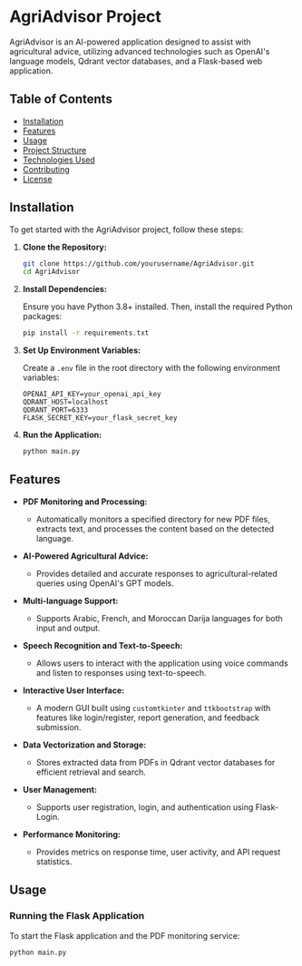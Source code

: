 # AgriAdvisor Project

AgriAdvisor is an AI-powered application designed to assist with agricultural advice, utilizing advanced technologies such as OpenAI's language models, Qdrant vector databases, and a Flask-based web application.

## Table of Contents

- [Installation](#installation)
- [Features](#features)
- [Usage](#usage)
- [Project Structure](#project-structure)
- [Technologies Used](#technologies-used)
- [Contributing](#contributing)
- [License](#license)

## Installation

To get started with the AgriAdvisor project, follow these steps:

1. **Clone the Repository:**

    ```bash
    git clone https://github.com/yourusername/AgriAdvisor.git
    cd AgriAdvisor
    ```

2. **Install Dependencies:**

    Ensure you have Python 3.8+ installed. Then, install the required Python packages:

    ```bash
    pip install -r requirements.txt
    ```

3. **Set Up Environment Variables:**

    Create a `.env` file in the root directory with the following environment variables:

    ```env
    OPENAI_API_KEY=your_openai_api_key
    QDRANT_HOST=localhost
    QDRANT_PORT=6333
    FLASK_SECRET_KEY=your_flask_secret_key
    ```

4. **Run the Application:**

    ```bash
    python main.py
    ```

## Features

- **PDF Monitoring and Processing:** 
  - Automatically monitors a specified directory for new PDF files, extracts text, and processes the content based on the detected language.
  
- **AI-Powered Agricultural Advice:**
  - Provides detailed and accurate responses to agricultural-related queries using OpenAI's GPT models.

- **Multi-language Support:**
  - Supports Arabic, French, and Moroccan Darija languages for both input and output.

- **Speech Recognition and Text-to-Speech:**
  - Allows users to interact with the application using voice commands and listen to responses using text-to-speech.

- **Interactive User Interface:**
  - A modern GUI built using `customtkinter` and `ttkbootstrap` with features like login/register, report generation, and feedback submission.

- **Data Vectorization and Storage:**
  - Stores extracted data from PDFs in Qdrant vector databases for efficient retrieval and search.

- **User Management:**
  - Supports user registration, login, and authentication using Flask-Login.

- **Performance Monitoring:**
  - Provides metrics on response time, user activity, and API request statistics.

## Usage

### Running the Flask Application

To start the Flask application and the PDF monitoring service:

```bash
python main.py

